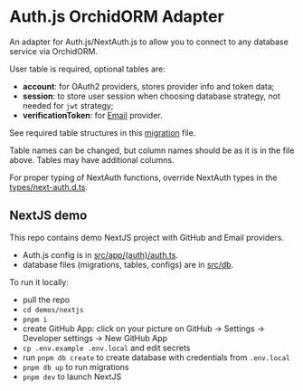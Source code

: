 # Auth.js OrchidORM Adapter

An adapter for Auth.js/NextAuth.js to allow you to connect to any database service via OrchidORM.

User table is required, optional tables are:
- **account**: for OAuth2 providers, stores provider info and token data;
- **session**: to store user session when choosing database strategy, not needed for `jwt` strategy;
- **verificationToken**: for [Email](https://next-auth.js.org/providers/email) provider.

See required table structures in this [migration](./demos/nextjs/src/db/migrations/0001_create-auth-tables.ts) file.

Table names can be changed, but column names should be as it is in the file above. Tables may have additional columns.

For proper typing of NextAuth functions, override NextAuth types in the [types/next-auth.d.ts](./demos/nextjs/types/next-auth.d.ts).

## NextJS demo

This repo contains demo NextJS project with GitHub and Email providers.

- Auth.js config is in [src/app/(auth)/auth.ts](./demos/nextjs/src/app/(auth)/auth.ts).
- database files (migrations, tables, configs) are in [src/db](./demos/nextjs/src/db).

To run it locally:
- pull the repo
- `cd demos/nextjs`
- `pnpm i`
- create GitHub App: click on your picture on GitHub -> Settings -> Developer settings -> New GitHub App
- `cp .env.example .env.local` and edit secrets
- run `pnpm db create` to create database with credentials from `.env.local`
- `pnpm db up` to run migrations
- `pnpm dev` to launch NextJS
